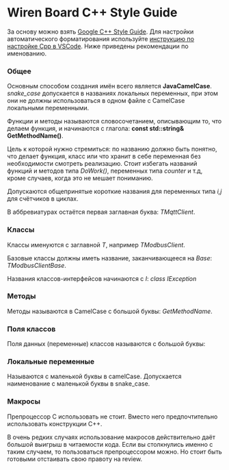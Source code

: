 Wiren Board C++ Style Guide
========================

За основу можно взять [Google C++ Style Guide](https://google.github.io/styleguide/cppguide.html#Naming). Для настройки автоматического форматирования используйте [инструкцию по настройке Cpp в VSCode](https://docs.google.com/document/d/1YF8OJct2sLI4owSEplozQx2nKKKgUU6DUaEIQxTyD3c/edit?tab=t.0). Ниже приведены рекомендации по именованию.

### Общее

Основным способом создания имён всего является **JavaCamelCase**.
*snake_case* допускается в названиях локальных переменных, при этом они не должны использоваться в одном файле с CamelCase локальными переменными.

Функции и методы называются словосочетанием, описывающим то, что делаем функция, и начинаются с глагола: **const std::string& GetMethodName()**.

Цель к которой нужно стремиться: по названию должно быть понятно, что делает функция, класс или что хранит в себе переменная без необходимости смотреть реализацию.
Стоит избегать названий функций и методов типа *DoWork()*, переменных типа *counter* и т.д, кроме случаев, когда это не мешает пониманию.

Допускаются общепринятые короткие названия для переменных типа *i,j* для счётчиков в циклах.

В аббревиатурах остаётся первая заглавная буква: *TMqttClient*.

### Классы

Классы именуются с заглавной *T*, например *TModbusClient*.

Базовые классы должны иметь название, заканчивающееся на *Base*: *TModbusClientBase*.

Названия классов-интерфейсов начинаются с *I*: *class IException*

### Методы

Методы называются в CamelCase с большой буквы: *GetMethodName*.

### Поля классов
Поля данных (переменные) классов называются с большой буквы:

### Локальные переменные

Называются с маленькой буквы в camelCase. Допускается наименование с маленькой буквы в snake_case.

### Макросы

Препроцессор C использовать не стоит. Вместо него предпочтительно использовать конструкции C++.

В очень редких случаях использование макросов действительно даёт большой выигрыш в читаемости кода. 
Если вы столкнулись именно с таким случаем, то пользоваться препроцессором можно. Но стоит быть готовыми отстаивать свою правоту на review.
